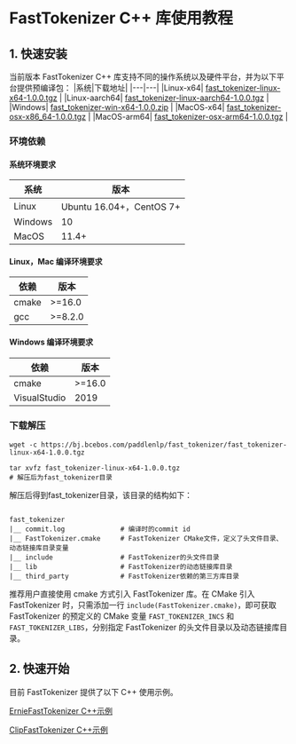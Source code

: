# FastTokenizer C++ 库使用教程

## 1. 快速安装

当前版本 FastTokenizer C++ 库支持不同的操作系统以及硬件平台，并为以下平台提供预编译包：
|系统|下载地址|
|---|---|
|Linux-x64| [fast_tokenizer-linux-x64-1.0.0.tgz](https://bj.bcebos.com/paddlenlp/fast_tokenizer/fast_tokenizer-linux-x64-1.0.0.tgz) |
|Linux-aarch64| [fast_tokenizer-linux-aarch64-1.0.0.tgz](https://bj.bcebos.com/paddlenlp/fast_tokenizer/fast_tokenizer-linux-aarch64-1.0.0.tgz) |
|Windows| [fast_tokenizer-win-x64-1.0.0.zip](https://bj.bcebos.com/paddlenlp/fast_tokenizer/fast_tokenizer-win-x64-1.0.0.zip) |
|MacOS-x64| [fast_tokenizer-osx-x86_64-1.0.0.tgz](https://bj.bcebos.com/paddlenlp/fast_tokenizer/fast_tokenizer-osx-x86_64-1.0.0.tgz) |
|MacOS-arm64| [fast_tokenizer-osx-arm64-1.0.0.tgz](https://bj.bcebos.com/paddlenlp/fast_tokenizer/fast_tokenizer-osx-arm64-1.0.0.tgz) |

### 环境依赖

#### 系统环境要求
|系统|版本|
|---|---|
|Linux|Ubuntu 16.04+，CentOS 7+|
|Windows|10|
|MacOS| 11.4+|


#### Linux，Mac 编译环境要求
|依赖|版本|
|---|---|
|cmake|>=16.0|
|gcc|>=8.2.0|

#### Windows 编译环境要求
|依赖|版本|
|---|---|
|cmake|>=16.0|
|VisualStudio|2019|

### 下载解压

```shell
wget -c https://bj.bcebos.com/paddlenlp/fast_tokenizer/fast_tokenizer-linux-x64-1.0.0.tgz

tar xvfz fast_tokenizer-linux-x64-1.0.0.tgz
# 解压后为fast_tokenizer目录
```

解压后得到fast_tokenizer目录，该目录的结构如下：

```shell

fast_tokenizer
|__ commit.log              # 编译时的commit id
|__ FastTokenizer.cmake     # FastTokenizer CMake文件，定义了头文件目录、动态链接库目录变量
|__ include                 # FastTokenizer的头文件目录
|__ lib                     # FastTokenizer的动态链接库目录
|__ third_party             # FastTokenizer依赖的第三方库目录

```

推荐用户直接使用 cmake 方式引入 FastTokenizer 库。在 CMake 引入 FastTokenizer 时，只需添加一行 `include(FastTokenizer.cmake)`，即可获取 FastTokenizer 的预定义的 CMake 变量 `FAST_TOKENIZER_INCS` 和 `FAST_TOKENIZER_LIBS`，分别指定 FastTokenizer 的头文件目录以及动态链接库目录。


## 2. 快速开始

目前 FastTokenizer 提供了以下 C++ 使用示例。

[ErnieFastTokenizer C++示例](../../examples/ernie/README.md)

[ClipFastTokenizer C++示例](../../examples/clip/README.md)

